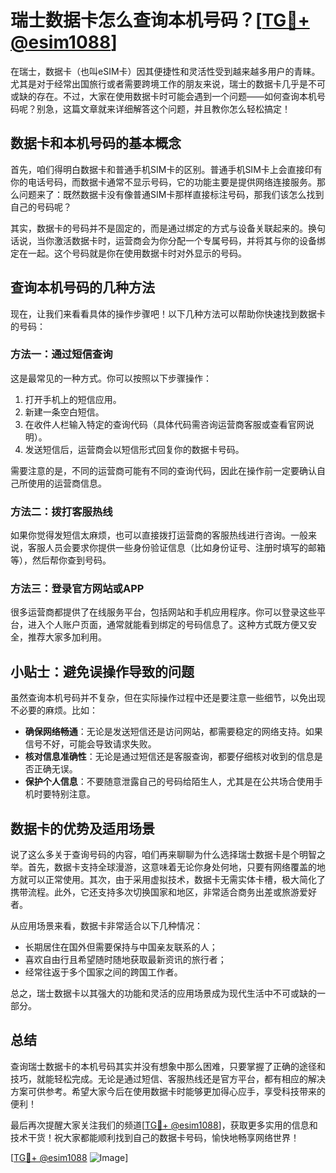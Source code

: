 # 瑞士数据卡怎么查询本机号码？[[TG💪+ @esim1088](https://t.me/s/esim1088)]

在瑞士，数据卡（也叫eSIM卡）因其便捷性和灵活性受到越来越多用户的青睐。尤其是对于经常出国旅行或者需要跨境工作的朋友来说，瑞士的数据卡几乎是不可或缺的存在。不过，大家在使用数据卡时可能会遇到一个问题——如何查询本机号码呢？别急，这篇文章就来详细解答这个问题，并且教你怎么轻松搞定！

## 数据卡和本机号码的基本概念

首先，咱们得明白数据卡和普通手机SIM卡的区别。普通手机SIM卡上会直接印有你的电话号码，而数据卡通常不显示号码，它的功能主要是提供网络连接服务。那么问题来了：既然数据卡没有像普通SIM卡那样直接标注号码，那我们该怎么找到自己的号码呢？

其实，数据卡的号码并不是固定的，而是通过绑定的方式与设备关联起来的。换句话说，当你激活数据卡时，运营商会为你分配一个专属号码，并将其与你的设备绑定在一起。这个号码就是你在使用数据卡时对外显示的号码。

## 查询本机号码的几种方法

现在，让我们来看看具体的操作步骤吧！以下几种方法可以帮助你快速找到数据卡的号码：

### 方法一：通过短信查询

这是最常见的一种方式。你可以按照以下步骤操作：

1. 打开手机上的短信应用。
2. 新建一条空白短信。
3. 在收件人栏输入特定的查询代码（具体代码需咨询运营商客服或查看官网说明）。
4. 发送短信后，运营商会以短信形式回复你的数据卡号码。

需要注意的是，不同的运营商可能有不同的查询代码，因此在操作前一定要确认自己所使用的运营商信息。

### 方法二：拨打客服热线

如果你觉得发短信太麻烦，也可以直接拨打运营商的客服热线进行咨询。一般来说，客服人员会要求你提供一些身份验证信息（比如身份证号、注册时填写的邮箱等），然后帮你查到号码。

### 方法三：登录官方网站或APP

很多运营商都提供了在线服务平台，包括网站和手机应用程序。你可以登录这些平台，进入个人账户页面，通常就能看到绑定的号码信息了。这种方式既方便又安全，推荐大家多加利用。

## 小贴士：避免误操作导致的问题

虽然查询本机号码并不复杂，但在实际操作过程中还是要注意一些细节，以免出现不必要的麻烦。比如：

- **确保网络畅通**：无论是发送短信还是访问网站，都需要稳定的网络支持。如果信号不好，可能会导致请求失败。
- **核对信息准确性**：无论是通过短信还是客服查询，都要仔细核对收到的信息是否正确无误。
- **保护个人信息**：不要随意泄露自己的号码给陌生人，尤其是在公共场合使用手机时要特别注意。

## 数据卡的优势及适用场景

说了这么多关于查询号码的内容，咱们再来聊聊为什么选择瑞士数据卡是个明智之举。首先，数据卡支持全球漫游，这意味着无论你身处何地，只要有网络覆盖的地方就可以正常使用。其次，由于采用虚拟技术，数据卡无需实体卡槽，极大简化了携带流程。此外，它还支持多次切换国家和地区，非常适合商务出差或旅游爱好者。

从应用场景来看，数据卡非常适合以下几种情况：
- 长期居住在国外但需要保持与中国亲友联系的人；
- 喜欢自由行且希望随时随地获取最新资讯的旅行者；
- 经常往返于多个国家之间的跨国工作者。

总之，瑞士数据卡以其强大的功能和灵活的应用场景成为现代生活中不可或缺的一部分。

## 总结

查询瑞士数据卡的本机号码其实并没有想象中那么困难，只要掌握了正确的途径和技巧，就能轻松完成。无论是通过短信、客服热线还是官方平台，都有相应的解决方案可供参考。希望大家今后在使用数据卡时能够更加得心应手，享受科技带来的便利！

最后再次提醒大家关注我们的频道[[TG💪+ @esim1088](https://t.me/s/esim1088)]，获取更多实用的信息和技术干货！祝大家都能顺利找到自己的数据卡号码，愉快地畅享网络世界！

[[TG💪+ @esim1088](https://t.me/s/esim1088) ![Image](https://i.postimg.cc/4NQfJmqS/Snipaste-2025-05-13-00-14-12.png)]